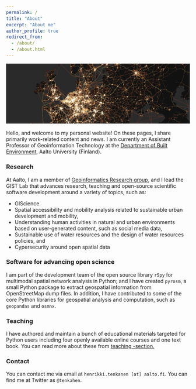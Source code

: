```yaml
---
permalink: /
title: "About"
excerpt: "About me"
author_profile: true
redirect_from: 
  - /about/
  - /about.html
---
```


![Europe transit map](Europe_transit.png)

Hello, and welcome to my personal website! On these pages, I share primarily work-related content and news. I am currently an Assistant Professor of Geoinformation Technology at the [Department of Built Environment](https://www.aalto.fi/en/department-of-built-environment), Aalto University (Finland). 

### Research

At Aalto, I am a member of [Geoinformatics Research group](https://www.aalto.fi/en/department-of-built-environment/geoinformatics), and I lead the GIST Lab that advances research, teaching and open-source scientific software development around a variety of topics, such as:
- GIScience 
- Spatial accessibility and mobility analysis related to sustainable urban development and mobility, 
- Understanding human activities in natural and urban environments based on user-generated content, such as social media data,
- Sustainable use of water resources and the design of water resources policies, and
- Cypersecurity around open spatial data

### Software for advancing open science

I am part of the development team of the open source library `r5py` for multimodal spatial network analysis in Python; and I have created `pyrosm`, a small Python package to extract geospatial information from OpenStreetMap dump files. In addition, I have contributed to some of the core Python libraries for geospatial analysis and computation, such as `geopandas` and `osmnx`. 

### Teaching

I have authored and maintain a bunch of educational materials targeted for Python users including four openly available online courses and one text book. You can read more about these from [teaching -section.](https://htenkanen.org/teaching/)

### Contact

You can contact me via email at `henrikki.tenkanen [at] aalto.fi`. You can find me at Twitter as `@tenkahen`. 
